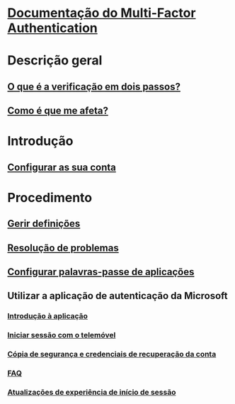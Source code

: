 # [Documentação do Multi-Factor Authentication](../../../index.md#authentication)

# Descrição geral

## [O que é a verificação em dois passos?](multi-factor-authentication-end-user.md)
## [Como é que me afeta?](multi-factor-authentication-end-user-signin.md)

# Introdução

## [Configurar as sua conta](multi-factor-authentication-end-user-first-time.md)

# Procedimento

## [Gerir definições](multi-factor-authentication-end-user-manage-settings.md)
## [Resolução de problemas](multi-factor-authentication-end-user-troubleshoot.md)
## [Configurar palavras-passe de aplicações](multi-factor-authentication-end-user-app-passwords.md)
## Utilizar a aplicação de autenticação da Microsoft
### [Introdução à aplicação](microsoft-authenticator-app-how-to.md)
### [Iniciar sessão com o telemóvel](microsoft-authenticator-app-phone-signin-faq.md)
### [Cópia de segurança e credenciais de recuperação da conta](microsoft-authenticator-app-backup-and-recovery.md)
### [FAQ](microsoft-authenticator-app-faq.md)
### [Atualizações de experiência de início de sessão](sign-in-experience-updates.md)